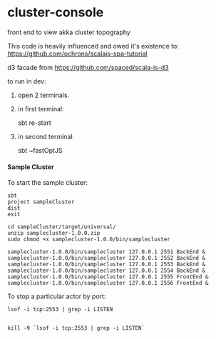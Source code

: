 # cluster-console

front end to view akka cluster topography

This code is heavily influenced and owed it's existence to: https://github.com/ochrons/scalajs-spa-tutorial


d3 facade from https://github.com/spaced/scala-js-d3





to run in dev:


1) open 2 terminals.
2) in first terminal:

     sbt
     re-start
     
3) in second terminal:

    sbt
    ~fastOptJS
    
    
    
#### Sample Cluster
    
    
To start the sample cluster:
    

    sbt
    project sampleCluster
    dist
    exit
    
    cd sampleCluster/target/universal/
    unzip samplecluster-1.0.0.zip 
    sudo chmod +x samplecluster-1.0.0/bin/samplecluster
    
    samplecluster-1.0.0/bin/samplecluster 127.0.0.1 2551 BackEnd &
    samplecluster-1.0.0/bin/samplecluster 127.0.0.1 2552 BackEnd &
    samplecluster-1.0.0/bin/samplecluster 127.0.0.1 2553 BackEnd &
    samplecluster-1.0.0/bin/samplecluster 127.0.0.1 2554 BackEnd &    
    samplecluster-1.0.0/bin/samplecluster 127.0.0.1 2555 FrontEnd &
    samplecluster-1.0.0/bin/samplecluster 127.0.0.1 2556 FrontEnd &
    
    

To stop a particular actor by port:    

    lsof -i tcp:2553 | grep -i LISTEN
    
    
    kill -9 `lsof -i tcp:2553 | grep -i LISTEN`
     
